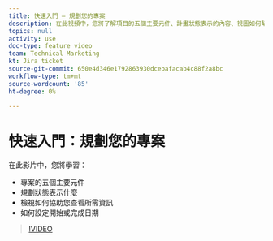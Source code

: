 ```yaml
---
title: 快速入門 — 規劃您的專案
description: 在此視頻中，您將了解項目的五個主要元件、計畫狀態表示的內容、視圖如何幫助您了解所需資訊以及如何設定開始或完成日期。
topics: null
activity: use
doc-type: feature video
team: Technical Marketing
kt: Jira ticket
source-git-commit: 650e4d346e1792863930dcebafacab4c88f2a8bc
workflow-type: tm+mt
source-wordcount: '85'
ht-degree: 0%

---
```


# 快速入門：規劃您的專案

在此影片中，您將學習：

* 專案的五個主要元件
* 規劃狀態表示什麼
* 檢視如何協助您查看所需資訊
* 如何設定開始或完成日期

>[!VIDEO](https://video.tv.adobe.com/v/335086/?quality=12&learn=on)